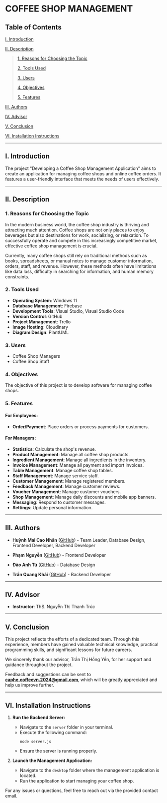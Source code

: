 # COFFEE SHOP MANAGEMENT

## Table of Contents

[I. Introduction](#Introduction)

[II. Description](#Description)
> [1. Reasons for Choosing the Topic](#ReasonsForChoosing)
> 
> [2. Tools Used](#ToolsUsed)
>
> [3. Users](#Users)
>
> [4. Objectives](#Objectives)
>
> [5. Features](#Features)

[III. Authors](#Authors)

[IV. Advisor](#Advisor)

[V. Conclusion](#Conclusion)

[VI. Installation Instructions](#Installation)

---

## I. Introduction
The project "Developing a Coffee Shop Management Application" aims to create an application for managing coffee shops and online coffee orders. It features a user-friendly interface that meets the needs of users effectively.

---

## II. Description

### 1. Reasons for Choosing the Topic
In the modern business world, the coffee shop industry is thriving and attracting much attention. Coffee shops are not only places to enjoy beverages but also destinations for work, socializing, or relaxation. To successfully operate and compete in this increasingly competitive market, effective coffee shop management is crucial.

Currently, many coffee shops still rely on traditional methods such as books, spreadsheets, or manual notes to manage customer information, orders, staff, and revenue. However, these methods often have limitations like data loss, difficulty in searching for information, and human memory constraints.

### 2. Tools Used
- **Operating System**: Windows 11
- **Database Management**: Firebase
- **Development Tools**: Visual Studio, Visual Studio Code
- **Version Control**: GitHub
- **Project Management**: Trello
- **Image Hosting**: Cloudinary
- **Diagram Design**: PlantUML

### 3. Users
- Coffee Shop Managers
- Coffee Shop Staff

### 4. Objectives
The objective of this project is to develop software for managing coffee shops.

### 5. Features
#### For Employees:
- **Order/Payment**: Place orders or process payments for customers.

#### For Managers:
- **Statistics**: Calculate the shop's revenue.
- **Product Management**: Manage all coffee shop products.
- **Ingredient Management**: Manage all ingredients in the inventory.
- **Invoice Management**: Manage all payment and import invoices.
- **Table Management**: Manage coffee shop tables.
- **Staff Management**: Manage service staff.
- **Customer Management**: Manage registered members.
- **Feedback Management**: Manage customer reviews.
- **Voucher Management**: Manage customer vouchers.
- **Shop Management**: Manage daily discounts and mobile app banners.
- **Messaging**: Respond to customer messages.
- **Settings**: Update personal information.

---

## III. Authors
- **Huỳnh Mai Cao Nhân** ([GitHub](https://github.com/huynhanx03)) - Team Leader, Database Design, Frontend Developer, Backend Developer

- **Phạm Nguyễn** ([GitHub](https://github.com/huynhanx03)) - Frontend Developer

- **Đào Anh Tú** ([GitHub](https://github.com/huynhanx03)) - Database Design

- **Trần Quang Khải** ([GitHub](https://github.com/huynhanx03)) - Backend Developer
---

## IV. Advisor
- **Instructor**: ThS. Nguyễn Thị Thanh Trúc

---

## V. Conclusion
This project reflects the efforts of a dedicated team. Through this experience, members have gained valuable technical knowledge, practical programming skills, and significant lessons for future careers.

We sincerely thank our advisor, Trần Thị Hồng Yến, for her support and guidance throughout the project.

Feedback and suggestions can be sent to **caphe.coffeevn.2024@gmail.com**, which will be greatly appreciated and help us improve further.

---

## VI. Installation Instructions

1. **Run the Backend Server:**
   - Navigate to the `server` folder in your terminal.
   - Execute the following command:
     ```
     node server.js
     ```
   - Ensure the server is running properly.

2. **Launch the Management Application:**
   - Navigate to the `desktop` folder where the management application is located.
   - Run the application to start managing your coffee shop.

For any issues or questions, feel free to reach out via the provided contact email.
